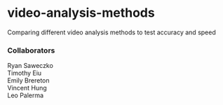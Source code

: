 # video-analysis-methods
Comparing different video analysis methods to test accuracy and speed


### Collaborators
Ryan Saweczko  
Timothy Eiu  
Emily Brereton  
Vincent Hung  
Leo Palerma  
